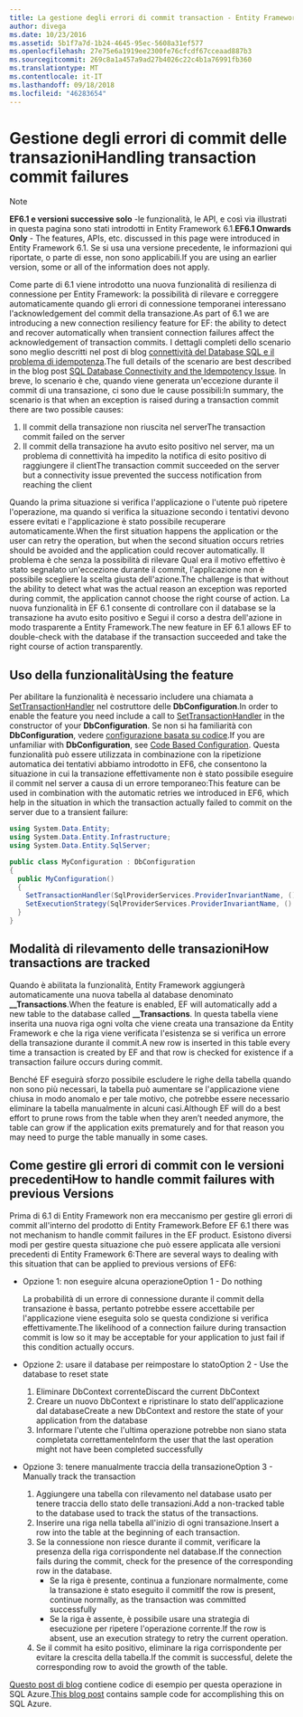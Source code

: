 ```yaml
---
title: La gestione degli errori di commit transaction - Entity Framework 6
author: divega
ms.date: 10/23/2016
ms.assetid: 5b1f7a7d-1b24-4645-95ec-5608a31ef577
ms.openlocfilehash: 27e75e6a1919ee2300fe76cfcdf67cceaad887b3
ms.sourcegitcommit: 269c8a1a457a9ad27b4026c22c4b1a76991fb360
ms.translationtype: MT
ms.contentlocale: it-IT
ms.lasthandoff: 09/18/2018
ms.locfileid: "46283654"
---
```

# <a name="handling-transaction-commit-failures"></a><span data-ttu-id="d89ef-102">Gestione degli errori di commit delle transazioni</span><span class="sxs-lookup"><span data-stu-id="d89ef-102">Handling transaction commit failures</span></span>
> [!NOTE]
> <span data-ttu-id="d89ef-103">**EF6.1 e versioni successive solo** -le funzionalità, le API, e così via illustrati in questa pagina sono stati introdotti in Entity Framework 6.1.</span><span class="sxs-lookup"><span data-stu-id="d89ef-103">**EF6.1 Onwards Only** - The features, APIs, etc. discussed in this page were introduced in Entity Framework 6.1.</span></span> <span data-ttu-id="d89ef-104">Se si usa una versione precedente, le informazioni qui riportate, o parte di esse, non sono applicabili.</span><span class="sxs-lookup"><span data-stu-id="d89ef-104">If you are using an earlier version, some or all of the information does not apply.</span></span>  

<span data-ttu-id="d89ef-105">Come parte di 6.1 viene introdotto una nuova funzionalità di resilienza di connessione per Entity Framework: la possibilità di rilevare e correggere automaticamente quando gli errori di connessione temporanei interessano l'acknowledgement del commit della transazione.</span><span class="sxs-lookup"><span data-stu-id="d89ef-105">As part of 6.1 we are introducing a new connection resiliency feature for EF: the ability to detect and recover automatically when transient connection failures affect the acknowledgement of transaction commits.</span></span> <span data-ttu-id="d89ef-106">I dettagli completi dello scenario sono meglio descritti nel post di blog [connettività del Database SQL e il problema di idempotenza](https://blogs.msdn.com/b/adonet/archive/2013/03/11/sql-database-connectivity-and-the-idempotency-issue.aspx).</span><span class="sxs-lookup"><span data-stu-id="d89ef-106">The full details of the scenario are best described in the blog post [SQL Database Connectivity and the Idempotency Issue](https://blogs.msdn.com/b/adonet/archive/2013/03/11/sql-database-connectivity-and-the-idempotency-issue.aspx).</span></span>  <span data-ttu-id="d89ef-107">In breve, lo scenario è che, quando viene generata un'eccezione durante il commit di una transazione, ci sono due le cause possibili:</span><span class="sxs-lookup"><span data-stu-id="d89ef-107">In summary, the scenario is that when an exception is raised during a transaction commit there are two possible causes:</span></span>  

1. <span data-ttu-id="d89ef-108">Il commit della transazione non riuscita nel server</span><span class="sxs-lookup"><span data-stu-id="d89ef-108">The transaction commit failed on the server</span></span>
2. <span data-ttu-id="d89ef-109">Il commit della transazione ha avuto esito positivo nel server, ma un problema di connettività ha impedito la notifica di esito positivo di raggiungere il client</span><span class="sxs-lookup"><span data-stu-id="d89ef-109">The transaction commit succeeded on the server but a connectivity issue prevented the success notification from reaching the client</span></span>  

<span data-ttu-id="d89ef-110">Quando la prima situazione si verifica l'applicazione o l'utente può ripetere l'operazione, ma quando si verifica la situazione secondo i tentativi devono essere evitati e l'applicazione è stato possibile recuperare automaticamente.</span><span class="sxs-lookup"><span data-stu-id="d89ef-110">When the first situation happens the application or the user can retry the operation, but when the second situation occurs retries should be avoided and the application could recover automatically.</span></span> <span data-ttu-id="d89ef-111">Il problema è che senza la possibilità di rilevare Qual era il motivo effettivo è stato segnalato un'eccezione durante il commit, l'applicazione non è possibile scegliere la scelta giusta dell'azione.</span><span class="sxs-lookup"><span data-stu-id="d89ef-111">The challenge is that without the ability to detect what was the actual reason an exception was reported during commit, the application cannot choose the right course of action.</span></span> <span data-ttu-id="d89ef-112">La nuova funzionalità in EF 6.1 consente di controllare con il database se la transazione ha avuto esito positivo e Segui il corso a destra dell'azione in modo trasparente a Entity Framework.</span><span class="sxs-lookup"><span data-stu-id="d89ef-112">The new feature in EF 6.1 allows EF to double-check with the database if the transaction succeeded and take the right course of action transparently.</span></span>  

## <a name="using-the-feature"></a><span data-ttu-id="d89ef-113">Uso della funzionalità</span><span class="sxs-lookup"><span data-stu-id="d89ef-113">Using the feature</span></span>  

<span data-ttu-id="d89ef-114">Per abilitare la funzionalità è necessario includere una chiamata a [SetTransactionHandler](https://msdn.microsoft.com/library/system.data.entity.dbconfiguration.setdefaulttransactionhandler.aspx) nel costruttore delle **DbConfiguration**.</span><span class="sxs-lookup"><span data-stu-id="d89ef-114">In order to enable the feature you need include a call to [SetTransactionHandler](https://msdn.microsoft.com/library/system.data.entity.dbconfiguration.setdefaulttransactionhandler.aspx) in the constructor of your **DbConfiguration**.</span></span> <span data-ttu-id="d89ef-115">Se non si ha familiarità con **DbConfiguration**, vedere [configurazione basata su codice](~/ef6/fundamentals/configuring/code-based.md).</span><span class="sxs-lookup"><span data-stu-id="d89ef-115">If you are unfamiliar with **DbConfiguration**, see [Code Based Configuration](~/ef6/fundamentals/configuring/code-based.md).</span></span> <span data-ttu-id="d89ef-116">Questa funzionalità può essere utilizzata in combinazione con la ripetizione automatica dei tentativi abbiamo introdotto in EF6, che consentono la situazione in cui la transazione effettivamente non è stato possibile eseguire il commit nel server a causa di un errore temporaneo:</span><span class="sxs-lookup"><span data-stu-id="d89ef-116">This feature can be used in combination with the automatic retries we introduced in EF6, which help in the situation in which the transaction actually failed to commit on the server due to a transient failure:</span></span>  

``` csharp
using System.Data.Entity;
using System.Data.Entity.Infrastructure;
using System.Data.Entity.SqlServer;

public class MyConfiguration : DbConfiguration  
{
  public MyConfiguration()  
  {  
    SetTransactionHandler(SqlProviderServices.ProviderInvariantName, () => new CommitFailureHandler());  
    SetExecutionStrategy(SqlProviderServices.ProviderInvariantName, () => new SqlAzureExecutionStrategy());  
  }  
}
```  

## <a name="how-transactions-are-tracked"></a><span data-ttu-id="d89ef-117">Modalità di rilevamento delle transazioni</span><span class="sxs-lookup"><span data-stu-id="d89ef-117">How transactions are tracked</span></span>  

<span data-ttu-id="d89ef-118">Quando è abilitata la funzionalità, Entity Framework aggiungerà automaticamente una nuova tabella al database denominato **__Transactions**.</span><span class="sxs-lookup"><span data-stu-id="d89ef-118">When the feature is enabled, EF will automatically add a new table to the database called **__Transactions**.</span></span> <span data-ttu-id="d89ef-119">In questa tabella viene inserita una nuova riga ogni volta che viene creata una transazione da Entity Framework e che la riga viene verificata l'esistenza se si verifica un errore della transazione durante il commit.</span><span class="sxs-lookup"><span data-stu-id="d89ef-119">A new row is inserted in this table every time a transaction is created by EF and that row is checked for existence if a transaction failure occurs during commit.</span></span>  

<span data-ttu-id="d89ef-120">Benché EF eseguirà sforzo possibile escludere le righe della tabella quando non sono più necessari, la tabella può aumentare se l'applicazione viene chiusa in modo anomalo e per tale motivo, che potrebbe essere necessario eliminare la tabella manualmente in alcuni casi.</span><span class="sxs-lookup"><span data-stu-id="d89ef-120">Although EF will do a best effort to prune rows from the table when they aren’t needed anymore, the table can grow if the application exits prematurely and for that reason you may need to purge the table manually in some cases.</span></span>  

## <a name="how-to-handle-commit-failures-with-previous-versions"></a><span data-ttu-id="d89ef-121">Come gestire gli errori di commit con le versioni precedenti</span><span class="sxs-lookup"><span data-stu-id="d89ef-121">How to handle commit failures with previous Versions</span></span>

<span data-ttu-id="d89ef-122">Prima di 6.1 di Entity Framework non era meccanismo per gestire gli errori di commit all'interno del prodotto di Entity Framework.</span><span class="sxs-lookup"><span data-stu-id="d89ef-122">Before EF 6.1 there was not mechanism to handle commit failures in the EF product.</span></span> <span data-ttu-id="d89ef-123">Esistono diversi modi per gestire questa situazione che può essere applicata alle versioni precedenti di Entity Framework 6:</span><span class="sxs-lookup"><span data-stu-id="d89ef-123">There are several ways to dealing with this situation that can be applied to previous versions of EF6:</span></span>  

* <span data-ttu-id="d89ef-124">Opzione 1: non eseguire alcuna operazione</span><span class="sxs-lookup"><span data-stu-id="d89ef-124">Option 1 - Do nothing</span></span>  

  <span data-ttu-id="d89ef-125">La probabilità di un errore di connessione durante il commit della transazione è bassa, pertanto potrebbe essere accettabile per l'applicazione viene eseguita solo se questa condizione si verifica effettivamente.</span><span class="sxs-lookup"><span data-stu-id="d89ef-125">The likelihood of a connection failure during transaction commit is low so it may be acceptable for your application to just fail if this condition actually occurs.</span></span>  

* <span data-ttu-id="d89ef-126">Opzione 2: usare il database per reimpostare lo stato</span><span class="sxs-lookup"><span data-stu-id="d89ef-126">Option 2 - Use the database to reset state</span></span>  

  1. <span data-ttu-id="d89ef-127">Eliminare DbContext corrente</span><span class="sxs-lookup"><span data-stu-id="d89ef-127">Discard the current DbContext</span></span>  
  2. <span data-ttu-id="d89ef-128">Creare un nuovo DbContext e ripristinare lo stato dell'applicazione dal database</span><span class="sxs-lookup"><span data-stu-id="d89ef-128">Create a new DbContext and restore the state of your application from the database</span></span>  
  3. <span data-ttu-id="d89ef-129">Informare l'utente che l'ultima operazione potrebbe non siano stata completata correttamente</span><span class="sxs-lookup"><span data-stu-id="d89ef-129">Inform the user that the last operation might not have been completed successfully</span></span>  

* <span data-ttu-id="d89ef-130">Opzione 3: tenere manualmente traccia della transazione</span><span class="sxs-lookup"><span data-stu-id="d89ef-130">Option 3 - Manually track the transaction</span></span>  

  1. <span data-ttu-id="d89ef-131">Aggiungere una tabella con rilevamento nel database usato per tenere traccia dello stato delle transazioni.</span><span class="sxs-lookup"><span data-stu-id="d89ef-131">Add a non-tracked table to the database used to track the status of the transactions.</span></span>  
  2. <span data-ttu-id="d89ef-132">Inserire una riga nella tabella all'inizio di ogni transazione.</span><span class="sxs-lookup"><span data-stu-id="d89ef-132">Insert a row into the table at the beginning of each transaction.</span></span>  
  3. <span data-ttu-id="d89ef-133">Se la connessione non riesce durante il commit, verificare la presenza della riga corrispondente nel database.</span><span class="sxs-lookup"><span data-stu-id="d89ef-133">If the connection fails during the commit, check for the presence of the corresponding row in the database.</span></span>  
     - <span data-ttu-id="d89ef-134">Se la riga è presente, continua a funzionare normalmente, come la transazione è stato eseguito il commit</span><span class="sxs-lookup"><span data-stu-id="d89ef-134">If the row is present, continue normally, as the transaction was committed successfully</span></span>  
     - <span data-ttu-id="d89ef-135">Se la riga è assente, è possibile usare una strategia di esecuzione per ripetere l'operazione corrente.</span><span class="sxs-lookup"><span data-stu-id="d89ef-135">If the row is absent, use an execution strategy to retry the current operation.</span></span>  
  4. <span data-ttu-id="d89ef-136">Se il commit ha esito positivo, eliminare la riga corrispondente per evitare la crescita della tabella.</span><span class="sxs-lookup"><span data-stu-id="d89ef-136">If the commit is successful, delete the corresponding row to avoid the growth of the table.</span></span>  

<span data-ttu-id="d89ef-137">[Questo post di blog](https://blogs.msdn.com/b/adonet/archive/2013/03/11/sql-database-connectivity-and-the-idempotency-issue.aspx) contiene codice di esempio per questa operazione in SQL Azure.</span><span class="sxs-lookup"><span data-stu-id="d89ef-137">[This blog post](https://blogs.msdn.com/b/adonet/archive/2013/03/11/sql-database-connectivity-and-the-idempotency-issue.aspx) contains sample code for accomplishing this on SQL Azure.</span></span>  
